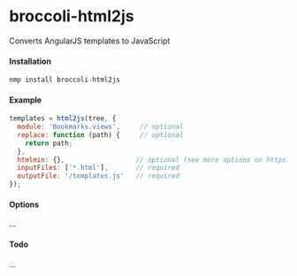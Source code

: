 # broccoli-html2js 

Converts AngularJS templates to JavaScript

#### Installation
```js
nmp install broccoli-html2js 
```
#### Example
```js
templates = html2js(tree, {
  module: 'Bookmarks.views',     // optional
  replace: function (path) {     // optional 
    return path;
  },
  htmlmin: {},                  // optional (see more options on https://github.com/kangax/html-minifier)
  inputFiles: ['*.html'],       // required
  outputFile: '/templates.js'   // required
});
```
#### Options
...

#### Todo
...
